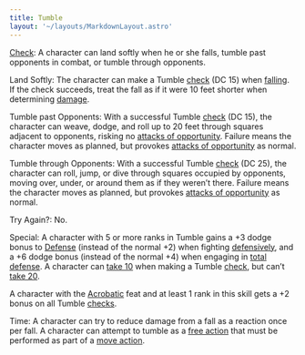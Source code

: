 ```yaml
---
title: Tumble
layout: '~/layouts/MarkdownLayout.astro'
---
```

[Check](/modern.d20.srd/skills/skill.basics): A character can land
softly when he or she falls, tumble past opponents in combat, or tumble
through opponents.

Land Softly: The character can make a Tumble
[check](/modern.d20.srd/skills/skill.basics) (DC 15) when
[falling](/modern.d20.srd/environment.hazards/falling). If the check succeeds,
treat the fall as if it were 10 feet shorter when determining
[damage](/modern.d20.srd/environment.hazards/falling).

Tumble past Opponents: With a successful Tumble
[check](/modern.d20.srd/skills/skill.basics) (DC 15), the character
can weave, dodge, and roll up to 20 feet through squares adjacent to
opponents, risking no [attacks of opportunity](/modern.d20.srd/combat/attacks.of.opportunity). Failure means the
character moves as planned, but provokes [attacks of opportunity](/modern.d20.srd/combat/attacks.of.opportunity) as normal.

Tumble through Opponents: With a successful Tumble
[check](/modern.d20.srd/skills/skill.basics) (DC 25), the character
can roll, jump, or dive through squares occupied by opponents, moving over,
under, or around them as if they weren’t there. Failure means the character
moves as planned, but provokes [attacks of opportunity](/modern.d20.srd/skills/skill.basics) as normal.

Try Again?: No.

Special: A character with 5 or more ranks in Tumble gains a +3 dodge bonus to
[Defense](/modern.d20.srd/combat/defense) (instead of the normal +2) when
fighting [defensively](/modern.d20.srd/combat/defense), and a +6 dodge bonus
(instead of the normal +4) when engaging in [total defense](/modern.d20.srd/combat/defense). A character can [take 10](/modern.d20.srd/skills/skill.basics) when making a Tumble
[check](/modern.d20.srd/skills/skill.basics), but can’t [take 20](/modern.d20.srd/skills/skill.basics).

A character with the [Acrobatic](/modern.d20.srd/feats/acrobatic) feat and at
least 1 rank in this skill gets a +2 bonus on all Tumble
[checks](/modern.d20.srd/skills/skill.basics).

Time: A character can try to reduce damage from a fall as a reaction once per
fall. A character can attempt to tumble as a [free action](/modern.d20.srd/combat/action.types) that must be performed as part of
a [move action](/modern.d20.srd/combat/move.actions).

